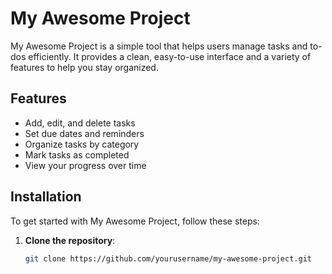 # My Awesome Project

My Awesome Project is a simple tool that helps users manage tasks and to-dos efficiently. It provides a clean, easy-to-use interface and a variety of features to help you stay organized.

## Features

- Add, edit, and delete tasks
- Set due dates and reminders
- Organize tasks by category
- Mark tasks as completed
- View your progress over time

## Installation

To get started with My Awesome Project, follow these steps:

1. **Clone the repository**:
   ```bash
   git clone https://github.com/yourusername/my-awesome-project.git